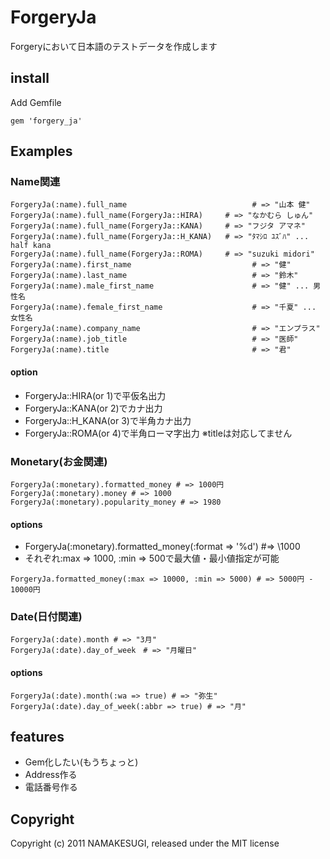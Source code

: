 # ForgeryJa

Forgeryにおいて日本語のテストデータを作成します

## install

Add Gemfile
<pre><code>gem 'forgery_ja'</code></pre>

## Examples

### Name関連

<pre><code>ForgeryJa(:name).full_name                            # => "山本 健"
ForgeryJa(:name).full_name(ForgeryJa::HIRA)     # => "なかむら しゅん"
ForgeryJa(:name).full_name(ForgeryJa::KANA)     # => "フジタ アマネ"
ForgeryJa(:name).full_name(ForgeryJa::H_KANA)   # => "ﾀﾏｼﾛ ﾕｽﾞﾊ" ... half kana
ForgeryJa(:name).full_name(ForgeryJa::ROMA)     # => "suzuki midori"
ForgeryJa(:name).first_name                           # => "健"
ForgeryJa(:name).last_name                            # => "鈴木"
ForgeryJa(:name).male_first_name                      # => "健" ... 男性名
ForgeryJa(:name).female_first_name                    # => "千夏" ... 女性名
ForgeryJa(:name).company_name                         # => "エンプラス"
ForgeryJa(:name).job_title                            # => "医師"
ForgeryJa(:name).title                                # => "君"
</code></pre>

#### option

* ForgeryJa::HIRA(or 1)で平仮名出力
* ForgeryJa::KANA(or 2)でカナ出力
* ForgeryJa::H_KANA(or 3)で半角カナ出力
* ForgeryJa::ROMA(or 4)で半角ローマ字出力
※titleは対応してません

### Monetary(お金関連)

<pre><code>ForgeryJa(:monetary).formatted_money # => 1000円
ForgeryJa(:monetary).money # => 1000
ForgeryJa(:monetary).popularity_money # => 1980
</code></pre>

#### options

* ForgeryJa(:monetary).formatted_money(:format => '\%d') #=> \1000
* それぞれ:max => 1000, :min => 500で最大値・最小値指定が可能

<pre><code>ForgeryJa.formatted_money(:max => 10000, :min => 5000) # => 5000円 - 10000円</code></pre>

### Date(日付関連)

<pre><code>ForgeryJa(:date).month # => "3月"
ForgeryJa(:date).day_of_week　# => "月曜日"</code></pre>

#### options

<pre><code>ForgeryJa(:date).month(:wa => true) # => "弥生"
ForgeryJa(:date).day_of_week(:abbr => true) # => "月"</code></pre>

## features

* Gem化したい(もうちょっと)
* Address作る
* 電話番号作る

## Copyright

Copyright (c) 2011 NAMAKESUGI, released under the MIT license
